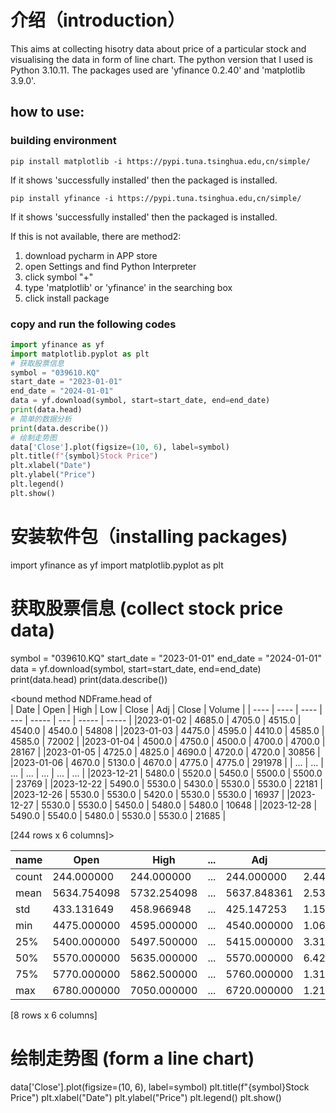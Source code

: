 # 介绍（introduction）
This aims at collecting hisotry data about price of a particular stock and visualising the data in form of line chart.
The python version that I used is Python 3.10.11.
The packages used are 'yfinance 0.2.40' and 'matplotlib 3.9.0'.

## how to use:
### building environment
```shell
pip install matplotlib -i https://pypi.tuna.tsinghua.edu,cn/simple/
```

If it shows 'successfully installed' then the packaged is installed.

```
pip install yfinance -i https://pypi.tuna.tsinghua.edu,cn/simple/
```
If it shows 'successfully installed' then the packaged is installed.


If this is not available, there are method2:
1. download pycharm in APP store
2. open Settings and find Python Interpreter
3. click symbol "+"
4. type 'matplotlib' or 'yfinance' in the searching box
5. click install package
### copy and run the following codes
```python
import yfinance as yf
import matplotlib.pyplot as plt
# 获取股票信息
symbol = "039610.KQ"
start_date = "2023-01-01"
end_date = "2024-01-01"
data = yf.download(symbol, start=start_date, end=end_date)
print(data.head)
# 简单的数据分析
print(data.describe())
# 绘制走势图
data['Close'].plot(figsize=(10, 6), label=symbol)
plt.title(f"{symbol}Stock Price")
plt.xlabel("Date")
plt.ylabel("Price")
plt.legend()
plt.show()
```

# 安装软件包（installing packages)
import yfinance as yf
import matplotlib.pyplot as plt
# 获取股票信息 (collect stock price data)
symbol = "039610.KQ"
start_date = "2023-01-01"
end_date = "2024-01-01"
data = yf.download(symbol, start=start_date, end=end_date)
print(data.head)
print(data.describe())

<bound method NDFrame.head of               
| Date | Open | High | Low | Close | Adj | Close | Volume |
| ---- | ---- | ---- | --- | ----- | --- | ----- | ----- |
|2023-01-02 | 4685.0 | 4705.0 | 4515.0 | 4540.0 | 4540.0 | 54808 |
|2023-01-03 | 4475.0 | 4595.0 | 4410.0 | 4585.0 | 4585.0 | 72002 |
|2023-01-04 | 4500.0 | 4750.0 | 4500.0 | 4700.0 | 4700.0 | 28167 |
|2023-01-05 | 4725.0 | 4825.0 | 4690.0 | 4720.0 | 4720.0 | 30856 |
|2023-01-06 | 4670.0 | 5130.0 | 4670.0 | 4775.0 | 4775.0 | 291978 |
| ... | ... | ... | ... | ... | ... | ... |
|2023-12-21 | 5480.0 | 5520.0 | 5450.0 | 5500.0 | 5500.0 | 23769 |
|2023-12-22 | 5490.0 | 5530.0 | 5430.0 | 5530.0 | 5530.0 | 22181 |
|2023-12-26 | 5530.0 | 5530.0 | 5420.0 | 5530.0 | 5530.0 | 16937 |
|2023-12-27 | 5530.0 | 5530.0 | 5450.0 | 5480.0 | 5480.0 | 10648 |
|2023-12-28 | 5490.0 | 5540.0 | 5480.0 | 5530.0 | 5530.0 | 21685 |

[244 rows x 6 columns]>

| name | Open | High | ... | Adj | Close | Volume |
| ---- | ---- | ---- | --- | --- | ----- | ------ |
count | 244.000000 | 244.000000 | ... |  244.000000 | 2.440000e+02 |
mean | 5634.754098 | 5732.254098 | ... | 5637.848361 | 2.534730e+05 |
std | 433.131649 | 458.966948 | ... | 425.147253 | 1.156648e+06 |
min | 4475.000000 | 4595.000000 | ... | 4540.000000 | 1.063300e+04 |
25% | 5400.000000 | 5497.500000 | ... | 5415.000000 | 3.315575e+04 |
50% | 5570.000000 | 5635.000000 | ... | 5570.000000 | 6.429800e+04 |
75% | 5770.000000 | 5862.500000 | ... | 5760.000000 | 1.317128e+05 |
max | 6780.000000 | 7050.000000 | ... | 6720.000000 | 1.218242e+07 |

[8 rows x 6 columns]

# 绘制走势图 (form a line chart)
data['Close'].plot(figsize=(10, 6), label=symbol)
plt.title(f"{symbol}Stock Price")
plt.xlabel("Date")
plt.ylabel("Price")
plt.legend()
plt.show()

